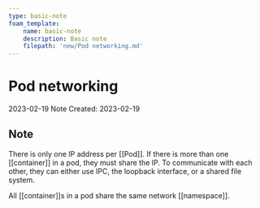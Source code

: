 ```yaml
---
type: basic-note
foam_template:
    name: basic-note
    description: Basic note
    filepath: 'new/Pod networking.md'
---
```

# Pod networking
2023-02-19
Note Created: 2023-02-19

## Note

There is only one IP address per [[Pod]]. If there is more than one
[[container]] in a pod, they must share the IP. To communicate with each
other, they can either use IPC, the loopback interface, or a shared file
system.

All [[container]]s in a pod share the same network [[namespace]].